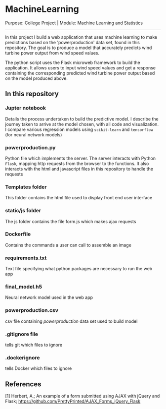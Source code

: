 # MachineLearning
Purpose: College Project | Module: Machine Learning and Statistics
***
In this project I build a web application that uses machine learning to make predictions based on the 'powerproduction' data set, found in this repository. The goal is to produce a model that accurately predicts wind turbine power output from wind speed values. 

The python script uses the Flask microweb framework to build the application. It allows users to input wind speed values and get a response containing the corresponding predicted wind turbine power output based on the model produced above.

## In this repository

### Jupter notebook
Details the process undertaken to build the predictive model. I describe the journey taken to arrive at the model chosen, with all code and visualization. I compare various regression models using `scikit-learn` and `tensorflow` (for neural network models)

### powerproduction.py
Python file which implements the server. The server interacts with Python `Flask`, mapping http requests from the browser to the functions. It also interacts with the html and javascript files in this repository to handle the requests

### Templates folder
This folder contains the html file used to display front end user interface

### static/js folder
The js folder contains the file form.js which makes ajax requests

### Dockerfile
Contains the commands a user can call to assemble an image

### requirements.txt
Text file specifying what python packages are necessary to run the web app

### final_model.h5
Neural network model used in the web app

### powerproduction.csv
csv file containing *powerproduction* data set used to build model

### .gitignore file
tells git which files to ignore 

### .dockerignore
tells Docker which files to ignore


## References
[1] Herbert, A.; An example of a form submitted using AJAX with jQuery and Flask; https://github.com/PrettyPrinted/AJAX_Forms_jQuery_Flask
